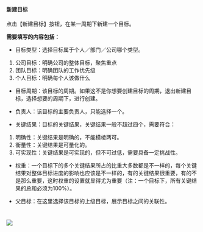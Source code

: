 #### 新建目标

点击【新建目标】按钮，在某一周期下新建一个目标。

**需要填写的内容包括：**
* 目标类型：选择目标属于个人／部门／公司哪个类型。

 1) 公司目标：明确公司的整体目标，聚焦重点
 2) 团队目标：明确团队的工作优先级
 3) 个人目标：明确每个人该做什么

* 目标周期：该目标的周期。如果这不是你想要创建目标的周期，退出新建目标，选择想要的周期下，进行创建。

* 负责人：该目标的主要负责人，只能选择一个。

* 关键结果：目标的关键结果，关键结果一般不超过四个，需要符合：

 1) 明确性：关键结果是明确的，不能模棱两可。
 2) 衡量性：关键结果是可量化的。
 3) 可实现性：关键结果是可实现的，但不可过低，需要具备一定挑战性。

* 权重：一个目标下的多个关键结果所占的比重大多数都是不一样的，每个关键结果对整体目标进度的影响也应该是不一样的，有的关键结果很重要，有的不是那么重要，这时权重的设置就显得尤为重要（注：一个目标下，所有关键结果的总和必须为100%）。

* 父目标：在这里选择该目标的上级目标，展示目标之间的关联性。


# ![](/assets/12.2新建目标.png)